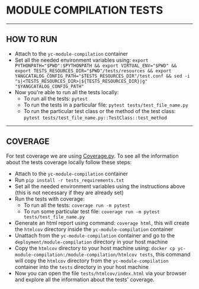 #  MODULE COMPILATION TESTS

---

## HOW TO RUN
- Attach to the ```yc-module-compilation``` container
- Set all the needed environment variables using: ```export PYTHONPATH="$PWD":$PYTHONPATH && export VIRTUAL_ENV="$PWD" && export TESTS_RESOURCES_DIR="$PWD"/tests/resources && export YANGCATALOG_CONFIG_PATH="$TESTS_RESOURCES_DIR"/test.conf && sed -i "s|<TESTS_RESOURCES_DIR>|${TESTS_RESOURCES_DIR}|g" "$YANGCATALOG_CONFIG_PATH"```
- Now you're able to run all the tests locally:
  - To run all the tests: ```pytest```
  - To run the tests in a particular file: ```pytest tests/test_file_name.py```
  - To run the particular test class or the method of the test class: ```pytest tests/test_file_name.py::TestClass::test_method```

---

## COVERAGE
For test coverage we are using [Coverage.py](https://coverage.readthedocs.io/en/6.5.0/).
To see all the information about the tests coverage locally follow these steps:
- Attach to the ```yc-module-compilation``` container
- Run ```pip install -r tests_requirements.txt```
- Set all the needed environment variables using the instructions above (this is not necessary if they are already set)
- Run the tests with coverage:
  - To run all the tests: ```coverage run -m pytest```
  - To run some particular test file: ```coverage run -m pytest tests/test_file_name.py```
- Generate an html report using command: ```coverage html```, this will create the ```htmlcov``` directory inside the ```yc-module-compilation``` container
- Unattach from the ```yc-module-compilation``` container and go to the ```deployment/module-compilation``` directory in your host machine
- Copy the ```htmlcov``` directory to your host machine using: ```docker cp yc-module-compilation:/module-compilation/htmlcov tests```, this command will copy the ```htmlcov``` directory from the ```yc-module-compilation``` container into the ```tests``` directory in your host machine
- Now you can open the file ```tests/htmlcov/index.html``` via your browser and explore all the information about the tests' coverage.